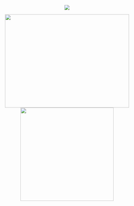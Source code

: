 <div align="center">
    <p align="center">
    <img src="https://hits.seeyoufarm.com/api/count/incr/badge.svg?url=https%3A%2F%2Fgithub.com%2Fhyunminini&count_bg=%2379C83D&title_bg=%23555555&icon=&icon_color=%23E7E7E7&title=hits&edge_flat=false" />
    </p>
    <p align="center">
        <img src="https://github-readme-stats.vercel.app/api?username=hyunminini&theme=default&show_icons=true&hide_border=true&count_private=true&include_all_commits=true" width=400 height=300 />
        <img src="https://github-readme-stats.vercel.app/api/top-langs/?username=hyunminini&theme=default&hide_border=true&langs_count=8&layout=compact" width=300 height=300 />
    </p>
</div>
